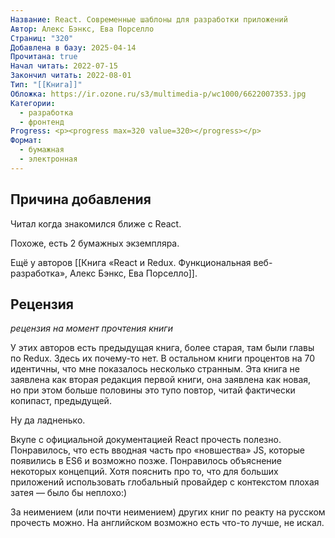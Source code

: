 ```yaml
---
Название: React. Современные шаблоны для разработки приложений
Автор: Алекс Бэнкс, Ева Порселло
Страниц: "320"
Добавлена в базу: 2025-04-14
Прочитана: true
Начал читать: 2022-07-15
Закончил читать: 2022-08-01
Тип: "[[Книга]]"
Обложка: https://ir.ozone.ru/s3/multimedia-p/wc1000/6622007353.jpg
Категории:
  - разработка
  - фронтенд
Progress: <p><progress max=320 value=320></progress></p>
Формат:
  - бумажная
  - электронная
---
```

## Причина добавления

Читал когда знакомился ближе с React.

Похоже, есть 2 бумажных экземпляра.

Ещё у авторов [[Книга «React и Redux. Функциональная веб-разработка», Алекс Бэнкс, Ева Порселло]].

## Рецензия

*рецензия на момент прочтения книги*

У этих авторов есть предыдущая книга, более старая, там были главы по Redux. Здесь их почему-то нет. В остальном книги процентов на 70 идентичны, что мне показалось несколько странным. Эта книга не заявлена как вторая редакция первой книги, она заявлена как новая,  но при этом больше половины это тупо повтор, читай фактически копипаст, предыдущей.

Ну да ладненько.

Вкупе с официальной документацией React прочесть полезно. Понравилось, что есть вводная часть про «новшества» JS, которые появились в ES6 и возможно позже. Понравилось объяснение некоторых концепций. Хотя пояснить про то, что для больших приложений использовать глобальный провайдер с контекстом плохая затея — было бы неплохо:)

За неимением (или почти неимением) других книг по реакту на русском прочесть можно. На английском возможно есть что-то лучше, не искал.  

